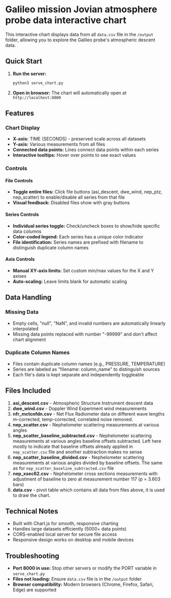 # Galileo mission Jovian atmosphere probe data interactive chart

This interactive chart displays data from all `data.csv` file in the `/output` folder, allowing you to explore the Galileo probe's atmospheric descent data.

## Quick Start

1. **Run the server:**
   ```bash
   python3 serve_chart.py
   ```

2. **Open in browser:**
   The chart will automatically open at `http://localhost:8000`

## Features

### Chart Display
- **X-axis:** TIME (SECONDS) - preserved scale across all datasets
- **Y-axis:** Various measurements from all files
- **Connected data points:** Lines connect data points within each series
- **Interactive tooltips:** Hover over points to see exact values

### Controls

#### File Controls
- **Toggle entire files:** Click file buttons (asi_descent, dwe_wind, nep_ptz, nep_scatter) to enable/disable all series from that file
- **Visual feedback:** Disabled files show with gray buttons

#### Series Controls
- **Individual series toggle:** Check/uncheck boxes to show/hide specific data columns
- **Color-coded legend:** Each series has a unique color indicator
- **File identification:** Series names are prefixed with filename to distinguish duplicate column names

#### Axis Controls
- **Manual XY-axis limits:** Set custom min/max values for the X and Y axises
- **Auto-scaling:** Leave limits blank for automatic scaling

## Data Handling

### Missing Data
- Empty cells, "null", "NaN", and invalid numbers are automatically linearly interpolated
- Missing data points replaced with number "-99999" and don't affect chart alignment

### Duplicate Column Names
- Files contain duplicate column names (e.g., PRESSURE, TEMPERATURE)
- Series are labeled as "filename: column_name" to distinguish sources
- Each file's data is kept separate and independently toggleable

## Files Included

1. **asi_descent.csv** - Atmospheric Structure Instrument descent data
2. **dwe_wind.csv** - Doppler Wind Experiment wind measurements  
3. **nfr_mctcnfdn.csv** - Net Flux Radiometer data on different wave lengths m-corrected, temp-corrected, correlated noise removed.
4. **nep_scatter.csv** - Nephelometer scattering measurements at various angles
5. **nep_scatter_baseline_subtracted.csv** - Nephelometer scattering measurements at various angles baseline offsets subtracted. Left here mostly to indicate that baseline offsets
   already applied in `nep_scatter.csv` file and another subtraction makes no sense
6. **nep_scatter_baseline_divided.csv**  - Nephelometer scattering measurements at various angles divided by baseline offsets. The same as for `nep_scatter_baseline_subtracted.csv` file
7. **nep_xsec62.csv** - Nephelometer cross sections measurements with adjustment of baseline to zero at measurement number 117 (p = 3.603 bars)
7. **data.csv** - pivot table which contains all data from files above, it is used to draw the chart.


## Technical Notes

- Built with Chart.js for smooth, responsive charting
- Handles large datasets efficiently (5000+ data points)
- CORS-enabled local server for secure file access
- Responsive design works on desktop and mobile devices

## Troubleshooting

- **Port 8000 in use:** Stop other servers or modify the PORT variable in `serve_chart.py`
- **Files not loading:** Ensure `data.csv` file is in the `/output` folder
- **Browser compatibility:** Modern browsers (Chrome, Firefox, Safari, Edge) are supported 
